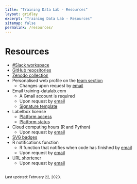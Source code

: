 ```yaml
---
title: "Training Data Lab - Resources"
layout: gridlay
excerpt: "Training Data Lab - Resources"
sitemap: false
permalink: /resources/
---
```


# Resources

- <a href="https://training-datalab.slack.com/" target="_blank">#Slack workspace</a>
- <a href="https://github.com/training-datalab" target="_blank">GitHub repositories</a>
- <a href="https://zenodo.org/communities/tdl/" target="_blank">Zenodo collection</a>
- Personalised web profile on the <a href="https://training-datalab.com/team/">team section</a>
  - Changes upon request by <a href="mailto:bastian.gonzalezbustamante@training-datalab.com">email</a>
- Email training-datalab.com
  - A Gmail account is required
  - Upon request by <a href="mailto:bastian.gonzalezbustamante@training-datalab.com">email</a>
  - <a href="https://signaturehound.com/signature/2fdmjnlcf1mu81" target="_blank">Signature template</a>
- Labelbox license
  - <a href="https://app.labelbox.com/" target="_blank">Platform access</a>
  - <a href="https://status.labelbox.com/" target="_blank">Platform status</a>
- Cloud computing hours (R and Python)
  - Upon request by <a href="mailto:bastian.gonzalezbustamante@training-datalab.com">email</a>
-  <a href="https://github.com/training-datalab/training-datalab.com/tree/main/badges" target="_blank">SVG badges</a>
- R notifications function
  - R function that notifies when code has finished by <a href="mailto:notifications@training-datalab.com">email</a>
  - Upon request by <a href="mailto:bastian.gonzalezbustamante@training-datalab.com">email</a>
- <a href="https://short.training-datalab.com/" target="_blank">URL shortener</a>
  - Upon request by <a href="mailto:bastian.gonzalezbustamante@training-datalab.com">email</a>

<br />
<small>Last updated: February 22, 2023.</small>
